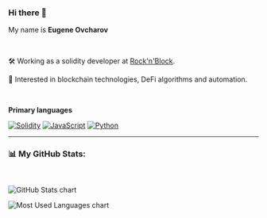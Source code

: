 ### Hi there 👋

<!--
**wildmaus/wildmaus** is a ✨ _special_ ✨ repository because its `README.md` (this file) appears on your GitHub profile.

Here are some ideas to get you started:

- 🔭 I’m currently working on ...
- 🌱 I’m currently learning ...
- 👯 I’m looking to collaborate on ...
- 🤔 I’m looking for help with ...
- 💬 Ask me about ...
- 📫 How to reach me: ...
- 😄 Pronouns: ...
- ⚡ Fun fact: ...
-->

My name is **Eugene Ovcharov**

<br />

🛠 Working as a solidity developer at [Rock'n'Block](https://rocknblock.io/).

🌱 Interested in blockchain technologies, DeFi algorithms and automation.

<br />

**Primary languages**

[![Solidity](https://img.shields.io/badge/Solidity-%23363636.svg?style=for-the-badge&logo=solidity&logoColor=white)](#)
[![JavaScript](https://img.shields.io/badge/javascript-%23323330.svg?style=for-the-badge&logo=javascript&logoColor=%23F7DF1E)](#)
[![Python](https://img.shields.io/badge/python-3670A0?style=for-the-badge&logo=python&logoColor=ffdd54)](#)

---
### 📊  My GitHub Stats:

<br />
<p>
    <img src=https://github-readme-stats.vercel.app/api?username=wildmaus&show_icons=true&theme=tokyonight alt="GitHub Stats chart">
</p>
<p>
    <img src=https://github-readme-stats.vercel.app/api/top-langs/?username=wildmaus&layout=compact&theme=tokyonight alt="Most Used Languages chart">
</p>
